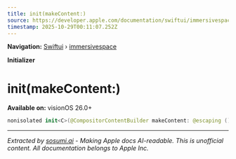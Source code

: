 ```yaml
---
title: init(makeContent:)
source: https://developer.apple.com/documentation/swiftui/immersivespace/init(makecontent:)
timestamp: 2025-10-29T00:11:07.252Z
---
```


**Navigation:** [Swiftui](/documentation/swiftui) › [immersivespace](/documentation/swiftui/immersivespace)

**Initializer**

# init(makeContent:)

**Available on:** visionOS 26.0+

```swift
nonisolated init<C>(@CompositorContentBuilder makeContent: @escaping () -> C) where Content == CompositorContentBuilder.Content<C>, Data == Never, C : CompositorContent
```

---

*Extracted by [sosumi.ai](https://sosumi.ai) - Making Apple docs AI-readable.*
*This is unofficial content. All documentation belongs to Apple Inc.*
